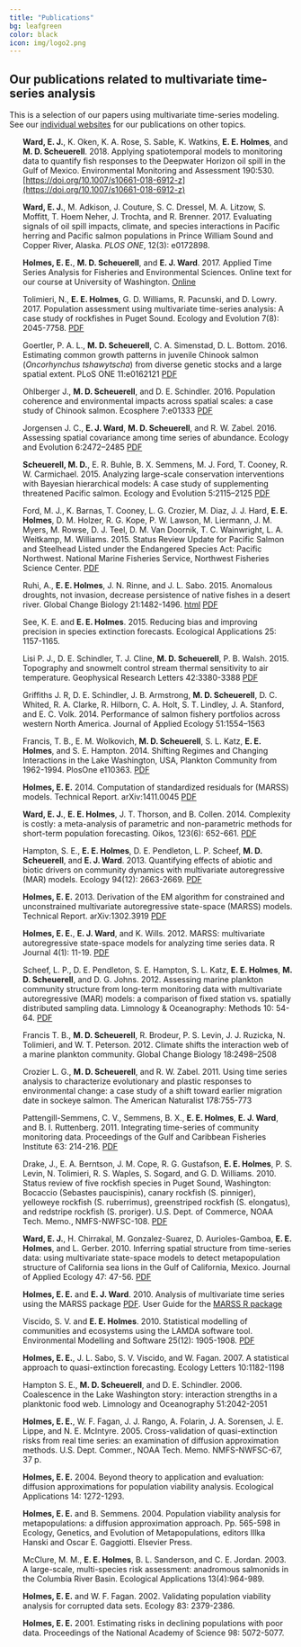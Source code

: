 ```yaml
---
title: "Publications"
bg: leafgreen
color: black
icon: img/logo2.png
---
```


## Our publications related to multivariate time-series analysis

This is a selection of our papers using multivariate time-series modeling.  See our <a href="https://atsa-es.github.io/#contact">individual websites</a> for our publications on other topics.

<style>
ul {
  list-style-type: none;
}
</style>

* **Ward, E. J.**, K. Oken, K. A. Rose, S. Sable, K. Watkins, **E. E. Holmes**, and **M. D. Scheuerell**. 2018. Applying spatiotemporal models to monitoring data to quantify fish responses to the Deepwater Horizon oil spill in the Gulf of Mexico. Environmental Monitoring and Assessment 190:530. [https://doi.org/10.1007/s10661-018-6912-z](https://doi.org/10.1007/s10661-018-6912-z)

* **Ward, E. J.**, M. Adkison, J. Couture, S. C. Dressel, M. A. Litzow, S. Moffitt, T. Hoem Neher, J. Trochta, and R. Brenner. 2017. Evaluating signals of oil spill impacts, climate, and species interactions in Pacific herring and Pacific salmon populations in Prince William Sound and Copper River, Alaska. *PLOS ONE*, 12(3): e0172898.

* **Holmes, E. E.**, **M. D. Scheuerell**, and **E. J. Ward**. 2017. Applied Time Series Analysis for Fisheries and Environmental Sciences.  Online text for our course at University of Washington. [Online](https://atsa-es.github.io/AFTSLabbook/)

* Tolimieri, N., **E. E. Holmes**, G. D. Williams, R. Pacunski, and D. Lowry.  2017. Population assessment using multivariate time-series analysis: A case study of rockfishes in Puget Sound. Ecology and Evolution 7(8): 2045-7758. [PDF]( http://onlinelibrary.wiley.com/doi/10.1002/ece3.2901/epdf)

* Goertler, P. A. L., **M. D. Scheuerell**, C. A. Simenstad, D. L. Bottom. 2016. Estimating common growth patterns in juvenile Chinook salmon (*Oncorhynchus tshawytscha*) from diverse genetic stocks and a
large spatial extent. PLoS ONE 11:e0162121 [PDF](https://doi.org/10.1371/journal.pone.0162121)

* Ohlberger J., **M. D. Scheuerell**, and D. E. Schindler. 2016. Population coherence and environmental impacts across spatial scales: a case study of Chinook salmon. Ecosphere 7:e01333 [PDF](https://doi.org/10.1002/ecs2.1333)

* Jorgensen J. C., **E. J. Ward**, **M. D. Scheuerell**, and R. W. Zabel. 2016. Assessing spatial covariance among time series of abundance. Ecology and Evolution 6:2472–2485 [PDF](https://doi.org/10.1002/ece3.2031)

* **Scheuerell, M. D.**, E. R. Buhle, B. X. Semmens, M. J. Ford, T. Cooney, R. W. Carmichael. 2015. Analyzing large-scale conservation interventions with Bayesian hierarchical models: A case study of supplementing threatened Pacific salmon. Ecology and Evolution 5:2115–2125 [PDF](https://doi.org/10.1002/ece3.1509)

* Ford, M. J., K. Barnas, T. Cooney, L. G. Crozier, M. Diaz, J. J. Hard, **E. E. Holmes**, D. M. Holzer, R. G. Kope, P. W. Lawson, M. Liermann, J. M. Myers, M. Rowse, D. J. Teel, D. M. Van Doornik, T. C. Wainwright, L. A. Weitkamp, M. Williams. 2015. Status Review Update for Pacific Salmon and Steelhead Listed under the Endangered Species Act:  Pacific Northwest. National Marine Fisheries Service, Northwest Fisheries Science Center. [PDF](https://www.nwfsc.noaa.gov/assets/11/8623_03072016_124156_Ford-NWSalmonBioStatusReviewUpdate-Dec%2021-2015%20v2.pdf)

* Ruhi, A., **E. E. Holmes**, J. N. Rinne, and J. L. Sabo. 2015. Anomalous droughts, not invasion, decrease persistence of native fishes in a desert river. Global Change Biology 21:1482-1496. [html](http://onlinelibrary.wiley.com/doi/10.1111/gcb.12780/full) [PDF](Ruhietal2015.pdf)

* See, K. E. and **E. E. Holmes**. 2015. Reducing bias and improving precision in species extinction forecasts. Ecological Applications 25: 1157-1165.

* Lisi P. J., D. E. Schindler, T. J. Cline, **M. D. Scheuerell**, P. B. Walsh. 2015. Topography and snowmelt control
stream thermal sensitivity to air temperature. Geophysical Research Letters 42:3380-3388 [PDF](https://doi.org/10.1002/2015gl064083)

* Griffiths J. R, D. E. Schindler, J. B. Armstrong, **M. D. Scheuerell**, D. C. Whited, R. A. Clarke, R. Hilborn, C. A. Holt, S. T. Lindley, J. A. Stanford, and E. C. Volk. 2014. Performance of salmon fishery portfolios across western North America. Journal of Applied Ecology 51:1554–1563

* Francis, T. B., E. M. Wolkovich, **M. D. Scheuerell**, S. L. Katz, **E. E. Holmes**, and S. E. Hampton. 2014. Shifting Regimes and Changing Interactions in the Lake Washington, USA, Plankton Community from 1962-1994. PlosOne e110363. [PDF](http://journals.plos.org/plosone/article?id=10.1371/journal.pone.0110363)

* **Holmes, E. E.** 2014. Computation of standardized residuals for (MARSS) models. Technical Report. arXiv:1411.0045 [PDF](https://arxiv.org/abs/1411.0045)

* **Ward, E. J.**, **E. E. Holmes**, J. T. Thorson, and B. Collen. 2014. Complexity is costly: a meta-analysis of parametric and non-parametric methods for short-term population forecasting. Oikos, 123(6): 652-661. [PDF](http://onlinelibrary.wiley.com/doi/10.1111/j.1600-0706.2014.00916.x/epdf)

* Hampton, S. E., **E. E. Holmes**, D. E. Pendleton, L. P. Scheef, **M. D. Scheuerell**, and **E. J. Ward**. 2013. Quantifying effects of abiotic and biotic drivers on community dynamics with multivariate autoregressive (MAR) models. Ecology 94(12): 2663-2669. [PDF](https://cereo.wsu.edu/wp-content/uploads/sites/95/2014/11/Hampton_Ecology_MAR_w_supplement_2013.pdf)

* **Holmes, E. E.** 2013. Derivation of the EM algorithm for constrained and unconstrained multivariate autoregressive state-space (MARSS) models. Technical Report. arXiv:1302.3919 [PDF](http://arxiv.org/abs/1302.3919) 

* **Holmes, E. E.**, **E. J. Ward**, and K. Wills. 2012. MARSS: multivariate autoregressive state-space models for analyzing time series data. R Journal 4(1): 11-19. [PDF](https://journal.r-project.org/archive/2012-1/RJournal_2012-1_Holmes~et~al.pdf)

* Scheef, L. P., D. E. Pendleton, S. E. Hampton, S. L. Katz, **E. E. Holmes**, **M. D. Scheuerell**, and D. G. Johns. 2012. Assessing marine plankton community structure from long-term monitoring data with multivariate autoregressive (MAR) models: a comparison of fixed station vs. spatially distributed sampling data. Limnology & Oceanography: Methods 10: 54-64. [PDF](Scheefetal2012.pdf)

* Francis T. B., **M. D. Scheuerell**, R. Brodeur, P. S. Levin, J. J. Ruzicka, N. Tolimieri, and W. T. Peterson. 2012. Climate shifts the interaction web of a marine plankton community. Global Change Biology 18:2498–2508

* Crozier L. G., **M. D. Scheuerell**, and R. W. Zabel. 2011. Using time series analysis to characterize evolutionary and plastic responses to environmental change: a case study of a shift toward earlier migration date in sockeye salmon. The American Naturalist 178:755-773

* Pattengill-Semmens, C. V., Semmens, B. X., **E. E. Holmes**, **E. J. Ward**, and B. I. Ruttenberg. 2011. Integrating time-series of community monitoring data. Proceedings of the Gulf and Caribbean Fisheries Institute 63: 214-216. [PDF](Pattengill-Semmensetal2011.pdf)

* Drake, J., E. A. Berntson, J. M. Cope, R. G. Gustafson, **E. E. Holmes**, P. S. Levin, N. Tolimieri, R. S. Waples, S. Sogard, and G. D. Williams. 2010. Status review of five rockfish species in Puget Sound, Washington: Bocaccio (Sebastes paucispinis), canary rockfish (S. pinniger), yelloweye rockfish (S. ruberrimus), greenstriped rockfish (S. elongatus), and redstripe rockfish (S. proriger). U.S. Dept. of Commerce, NOAA Tech. Memo., NMFS-NWFSC-108. [PDF](Drakeetal2010.pdf)

* **Ward, E. J.**, H. Chirrakal, M. Gonzalez-Suarez, D. Aurioles-Gamboa, **E. E. Holmes**, and L. Gerber. 2010. Inferring spatial structure from time-series data: using multivariate state-space models to detect metapopulation structure of California sea lions in the Gulf of California, Mexico.  Journal of Applied Ecology 47: 47-56. [PDF](http://onlinelibrary.wiley.com/doi/10.1111/j.1365-2664.2009.01745.x/epdf)

* **Holmes, E. E.** and **E. J. Ward**. 2010. Analysis of multivariate time series using the MARSS package [PDF](http://cran.r-project.org/web/packages/MARSS/vignettes/UserGuide.pdf). User Guide for the [MARSS R package](http://cran.r-project.org/web/packages/MARSS/index.html)

* Viscido, S. V. and **E. E. Holmes**. 2010. Statistical modelling of communities and ecosystems using the LAMDA software tool. Environmental Modelling and Software 25(12): 1905-1908. [PDF](ViscidoHolmes2010.pdf)

* **Holmes, E. E.**, J. L. Sabo, S. V. Viscido, and W. Fagan. 2007. A statistical approach to quasi-extinction forecasting. Ecology Letters 10:1182-1198

* Hampton S. E., **M. D. Scheuerell**, and D. E. Schindler. 2006. Coalescence in the Lake Washington story: interaction strengths in a planktonic food web. Limnology and Oceanography 51:2042-2051

* **Holmes, E. E.**, W. F. Fagan, J. J. Rango, A. Folarin, J. A. Sorensen, J. E. Lippe, and N. E. McIntyre. 2005. Cross-validation of quasi-extinction risks from real time series: an examination of diffusion approximation methods. U.S. Dept. Commer., NOAA Tech. Memo. NMFS-NWFSC-67, 37 p.

* **Holmes, E. E.** 2004. Beyond theory to application and evaluation: diffusion approximations for population viability analysis. Ecological Applications 14: 1272-1293.

* **Holmes, E. E.** and B. Semmens. 2004. Population viability analysis for metapopulations: a diffusion approximation approach. Pp. 565-598 in Ecology, Genetics, and Evolution of Metapopulations, editors Illka Hanski and Oscar E. Gaggiotti. Elsevier Press. 

* McClure, M. M., **E. E. Holmes**, B. L. Sanderson, and C. E. Jordan. 2003. A large-scale, multi-species risk assessment: anadromous salmonids in the Columbia River Basin. Ecological Applications 13(4):964-989. 

* **Holmes, E. E.** and W. F. Fagan. 2002. Validating population viability analysis for corrupted data sets. Ecology 83: 2379-2386. 

* **Holmes, E. E.** 2001. Estimating risks in declining populations with poor data. Proceedings of the National Academy of Science 98: 5072-5077.
